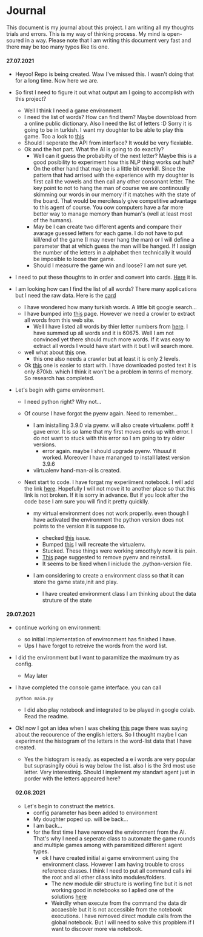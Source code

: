 # Journal

This document is my journal about this project. I am writing all my thoughts trials and errors. This is my way of thinking process. My mind is open-soured in a way. Please note that I am writing this document very fast and there may be too many typos like tis one.

#### 27.07.2021

- Heyoo! Repo is being created. Waw I've missed this. I wasn't doing that for a long time. Now here we are.
- So first I need to figure it out what output am I going to accomplish with this project?
  - Well I think I need a game environment.
  - I need the list of words? How can find them? Maybe downbload from a online public dictionary. Also I need the list of letters :D Sorry it is going to be in turkish. I want my doughter to be able to play this game. Too a look to [this](https://sozluk.gov.tr)
  - Should I seperate the API from interface? It would be very flexiable.
  - Ok and the hot part. What the AI is going to do exactlly?
    - Well can it guess the probabilty of the next letter? Maybe this is a good posibility to experiment how this NLP thing works out huh?
    - On the other hand that may be is a little bit overkill. Since the pattern that had arrised with the experience with my doughter is first call the vowels and then call any other consonant letter. The key point to not to hang the man of course we are continouslly skimming our words in our memory if it matches with the state of the board. That would be mercilessly give competitive advantage to this agent of course. You oow computers have a far more better way to manage memory than human's (well at least most of the humans).
    - May be I can create two different agents and compare their avarage guessed letters for each game. I do not have to put kill/end of the game (I may never hang the man) or I will define a parameter that at which guess the man will be hanged. If I assign the number of the letters in a alphabet then technically it would be imposible to loose ther game.
    - Should I measurre the game win and loose? I am not sure yet.
- I need to put these thoughts to in order and convert into cards. [Here](https://github.com/hakanonal/hang-man-ai/projects/1) it is.

- I am looking how can I find the list of all words? There many applications but I need the raw data. Here is the [card](https://github.com/hakanonal/hang-man-ai/projects/1#card-65714026)

  - I have wondered how many turkish words. A little bit google search...
  - I have bumped into [this](https://www.kelimetre.com/kelime-listeleri) page. However we need a crowler to extract all words from this web site.
    - Well I have listed all words by thier letter numbers from [here](https://www.kelimetre.com/harf-sayisina-gore-kelimeler). I have summed up all words and it is 60675. Well I am not convinced yet there should much more words. If it was easy to extract all words I would have start with it but I will search more.
  - well what about [this](https://tr.wiktionary.org/wiki/Vikisözlük:Sözcük_listesi) one.
    - this one also needs a crawler but at least it is only 2 levels.
  - Ok [this](https://github.com/CanNuhlar/Turkce-Kelime-Listesi) one is easier to start with. I have downloaded posted text it is only 870kb. which I think it won't be a problem in terms of memory. So research has completed.

- Let's begin with game environment.

  - I need python right? Why not...
  - Of course I have forgot the pyenv again. Need to remember...
    - I am inistalling 3.9.0 via pyenv. will also create virtualenv. pofff it gave error. It is so lame that my first moves ends up with error. I do not want to stuck with this error so I am going to try older versions.
      - error again. maybe I should upgrade pyenv. Yihuuu! it worked. Moreover I have mananged to install latest version 3.9.6
    - viirtualenv hand-man-ai is created.
  - Next start to code. I have forgat my experiiment notebook. I will add the link [here](../experiment.ipynb). Hopefully I will not move it to another place so that this link is not broken. If it is sorry in advance. But if you look after the code base I am sure you will find it pretty quicklly.

    - my virtual environment does not work properlly. even though I have activated the environment the python version does not points to the version it is suppose to.

      - checked [this](https://github.com/pyenv/pyenv-virtualenv/issues/343) issue.
      - Bumped [this](https://stackoverflow.com/questions/56462518/virtualenv-with-pyenv-gives-wrong-python-version) I will recreate the virtualenv.
      - Stucked. These things were working smoothyly now it is pain.
      - [This](https://github.com/pyenv/pyenv/issues/1342) page suggested to remove pyenv and reinstall.
      - It seems to be fixed when I iniclude the .python-version file.

    - I am considering to create a environment class so that it can store the game state,init and play.
      - I have created environment class I am thinking about the data struture of the state

#### 29.07.2021

- continue working on environment:
  - so initial implementation of envirronment has finished I have.
  - Ups I have forgot to retreive the words from the word list.
- I did the environment but I want to paramitize the maximum try as config.
  - May later
- I have completed the console game interface. you can call

  ```
  python main.py
  ```

  - I did also play notebook and integrated to be played in google colab. Read the readme.

- Ok! now I got an idea when I was cheking [this](<https://en.wikipedia.org/wiki/Hangman_(game)>) page there was saying about the recourence of the english letters. So I thought maybe I can experiment the histogram of the letters in the word-list data that I have created.

  - Yes the histogram is ready. as expected a e i words are very popular but suprasinglly oöuü is way below the list. also l is the 3rd most use letter. Very interestinig. Should I implement my standart agent just in porder with the letters appeared here?

  #### 02.08.2021

  - Let's begin to construct the metrics.
    - config parameter has been added to environment
    - My doughter poped up. will be back...
    - I am back...
    - for the first time I have removed the environment from the AI. That's why I need a seperate class to automate the game rounds and multiple games among with paramitized different agent types.
      - ok I have created initial ai game environment using the environment class. However I am having trouble to cross reference classes. I think I need to put all command calls ini the root and all other cllass inito modules/folders.
        - The new module diir structure is worling fine but it is not working good in notebooks so I aplied one of the solutions [here](https://stackoverflow.com/questions/34478398/import-local-function-from-a-module-housed-in-another-directory-with-relative-im)
        - Weirdlly when execute from the command the data dir accaesble but it is not accessible from the notebook executions. I have removed direct module calls from the global notebook. But I will need to solve this propblem if I want to discover more via notebook.
